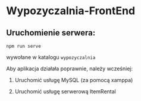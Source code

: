 # Wypozyczalnia-FrontEnd
## Uruchomienie serwera:

`npm run serve`

wywołane w katalogu `wypozyczalnia`

Aby aplikacja działała poprawnie, należy wcześniej:

1. Uruchomić usługę MySQL (za pomocą xamppa)

2. Uruchomić usługę serwerową ItemRental

